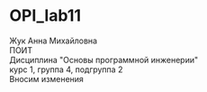 # OPI_lab11
Жук 
Анна
Михайловна <br>
ПОИТ <br>
Дисциплина "Основы программной инженерии"<br>
курс 1, группа 4, подгруппа 2<br>
Вносим изменения <br>
